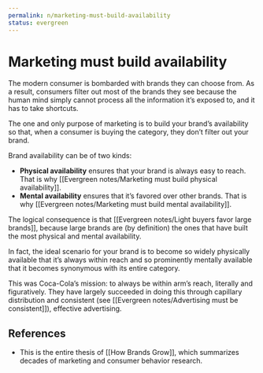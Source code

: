 ```yaml
---
permalink: n/marketing-must-build-availability
status: evergreen
---
```

# Marketing must build availability

The modern consumer is bombarded with brands they can choose from. As a result, consumers filter out most of the brands they see because the human mind simply cannot process all the information it’s exposed to, and it has to take shortcuts.

The one and only purpose of marketing is to build your brand’s availability so that, when a consumer is buying the category, they don’t filter out your brand.

Brand availability can be of two kinds:

- **Physical availability** ensures that your brand is always easy to reach. That is why [[Evergreen notes/Marketing must build physical availability]].
- **Mental availability** ensures that it’s favored over other brands. That is why [[Evergreen notes/Marketing must build mental availability]].

The logical consequence is that [[Evergreen notes/Light buyers favor large brands]], because large brands are (by definition) the ones that have built the most physical and mental availability.

In fact, the ideal scenario for your brand is to become so widely physically available that it’s always within reach and so prominently mentally available that it becomes synonymous with its entire category.

This was Coca-Cola’s mission: to always be within arm’s reach, literally and figuratively. They have largely succeeded in doing this through capillary distribution and consistent (see [[Evergreen notes/Advertising must be consistent]]), effective advertising.

## References

- This is the entire thesis of [[How Brands Grow]], which summarizes decades of marketing and consumer behavior research.
